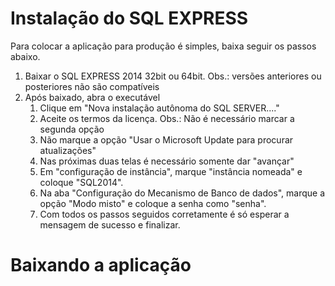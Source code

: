 # Instalação do SQL EXPRESS

Para colocar a aplicação para produção é simples, baixa seguir os passos abaixo.

1) Baixar o SQL EXPRESS 2014 32bit ou 64bit. Obs.: versões anteriores ou posteriores não são compatíveis
2) Após baixado, abra o executável
	1) Clique em "Nova instalação autônoma do SQL SERVER...."
	2) Aceite os termos da licença. Obs.: Não é necessário marcar a segunda opção
	3) Não marque a opção "Usar o Microsoft Update para procurar atualizações"
	4) Nas próximas duas telas é necessário somente dar "avançar"
	5) Em "configuração de instância", marque "instância nomeada" e coloque "SQL2014".
	6) Na aba "Configuração do Mecanismo de Banco de dados", marque a opção "Modo misto" e coloque a senha como "senha".
	7) Com todos os passos seguidos corretamente é só esperar a mensagem de sucesso e finalizar.

# Baixando a aplicação




